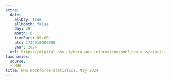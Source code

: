 ```yaml
---
extra:
  date:
    allDay: true
    allMonth: false
    day: 29
    month: 8
    timePart: 09:00
    utc: 1724918400000
    year: 2024
  url: https://digital.nhs.uk/data-and-information/publications/statistical/nhs-workforce-statistics/may-2024
taxonomies:
  source:
  - NHS
title: NHS Workforce Statistics, May 2024
---
```

